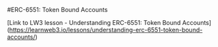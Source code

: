 #ERC-6551: Token Bound Accounts

[Link to LW3 lesson - Understanding ERC-6551: Token Bound Accounts] (https://learnweb3.io/lessons/understanding-erc-6551-token-bound-accounts/)
